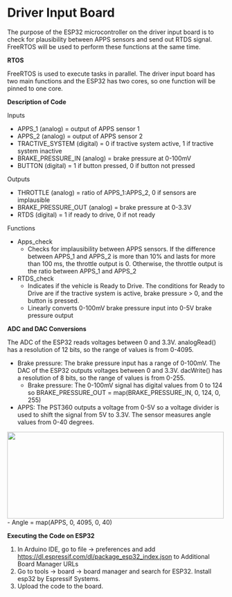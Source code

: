 # Driver Input Board 

The purpose of the ESP32 microcontroller on the driver input board is to check for plausibility between APPS sensors and send out RTDS signal. FreeRTOS will be used to perform these functions at the same time. 

**RTOS**

FreeRTOS is used to execute tasks in parallel. The driver input board has two main functions and the ESP32 has two cores, so one function will be pinned to one core. 

**Description of Code**  

Inputs
-	APPS_1 (analog) = output of APPS sensor 1
-	APPS_2 (analog) = output of APPS sensor 2
-	TRACTIVE_SYSTEM (digital) = 0 if tractive system active, 1 if tractive system inactive
-	BRAKE_PRESSURE_IN (analog) = brake pressure at 0-100mV
-	BUTTON (digital) = 1 if button pressed, 0 if button not pressed 

Outputs
-	THROTTLE (analog) = ratio of APPS_1:APPS_2, 0 if sensors are implausible
-	BRAKE_PRESSURE_OUT (analog) = brake pressure at 0-3.3V
-	RTDS (digital) = 1 if ready to drive, 0 if not ready

Functions
-	Apps_check
    - Checks for implausibility between APPS sensors. If the difference between APPS_1 and APPS_2 is more than 10% and lasts for more than 100 ms, the throttle output is 0. Otherwise, the throttle output is the ratio between APPS_1 and APPS_2
-	RTDS_check 
    - Indicates if the vehicle is Ready to Drive. The conditions for Ready to Drive are if the tractive system is active, brake pressure > 0, and the button is pressed. 
    - Linearly converts 0-100mV brake pressure input into 0-5V brake pressure output


**ADC and DAC Conversions**

The ADC of the ESP32 reads voltages between 0 and 3.3V. analogRead() has a resolution of 12 bits, so the range of values is from 0-4095. 
-	Brake pressure: The brake pressure input has a range of 0-100mV. The DAC of the ESP32 outputs voltages between 0 and 3.3V. dacWrite() has a resolution of 8 bits, so the range of values is from 0-255. 
    -	Brake pressure: The 0-100mV signal has digital values from 0 to 124 so BRAKE_PRESSURE_OUT = map(BRAKE_PRESSURE_IN, 0, 124, 0, 255)
-	APPS: The PST360 outputs a voltage from 0-5V so a voltage divider is used to shift the signal from 5V to 3.3V. The sensor measures angle values from 0-40 degrees.   
<img src="https://i.imgur.com/D0QQ7qf.png" width=500 height=200>
    - Angle = map(APPS, 0, 4095, 0, 40)  


**Executing the Code on ESP32**  

1.	In Arduino IDE, go to file -> preferences and add https://dl.espressif.com/dl/package_esp32_index.json to Additional Board Manager URLs
2.	Go to tools -> board -> board manager and search for ESP32. Install esp32 by Espressif Systems. 
3.  Upload the code to the board. 


